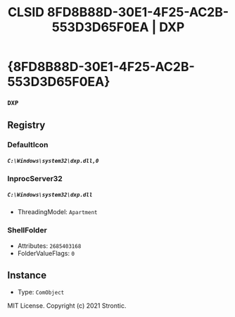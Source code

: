 ﻿---
title: "CLSID 8FD8B88D-30E1-4F25-AC2B-553D3D65F0EA | DXP"
excerpt: What is COM-Object CLSID 8FD8B88D-30E1-4F25-AC2B-553D3D65F0EA?
---

# {8FD8B88D-30E1-4F25-AC2B-553D3D65F0EA}

### `DXP`

## Registry


### DefaultIcon

##### `C:\Windows\system32\dxp.dll,0`

### InprocServer32

##### `C:\Windows\system32\dxp.dll`
* ThreadingModel: `Apartment`

### ShellFolder

* Attributes: `2685403168`
* FolderValueFlags: `0`

## Instance

* Type: `ComObject`

MIT License. Copyright (c) 2021 Strontic.


